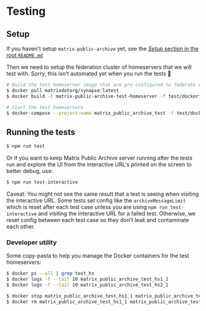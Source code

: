 # Testing

## Setup

If you haven't setup `matrix-public-archive` yet, see the [_Setup_ section in the root `README.md`](../README.md#setup)

Then we need to setup the federation cluster of homeservers that we will test with.
Sorry, this isn't automated yet when you run the tests 🙇

```sh
# Build the test homeserver image that are pre-configured to federate with each other
$ docker pull matrixdotorg/synapse:latest
$ docker build -t matrix-public-archive-test-homeserver -f test/dockerfiles/Synapse.Dockerfile test/dockerfiles/

# Start the test homeservers
$ docker-compose --project-name matrix_public_archive_test -f test/docker-compose.yml up -d --no-recreate
```

## Running the tests

```sh
$ npm run test
```

Or if you want to keep Matrix Public Archive server running after the tests run and
explore the UI from the interactive URL's printed on the screen to better debug, use:

```sh
$ npm run test-interactive
```

Caveat: You might not see the same result that a test is seeing when visiting the
interactive URL. Some tests set config like the `archiveMessageLimit` which is reset
after each test case unless you are using `npm run test-interactive` and visiting the
interactive URL for a failed test. Otherwise, we reset config between each test case so
they don't leak and contaminate each other.

### Developer utility

Some copy-pasta to help you manage the Docker containers for the test homeservers:

```sh
$ docker ps --all | grep test_hs
$ docker logs -f --tail 10 matrix_public_archive_test_hs1_1
$ docker logs -f --tail 10 matrix_public_archive_test_hs2_1

$ docker stop matrix_public_archive_test_hs1_1 matrix_public_archive_test_hs2_1
$ docker rm matrix_public_archive_test_hs1_1 matrix_public_archive_test_hs2_1
```
